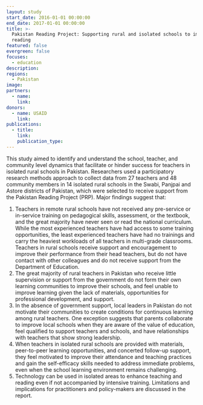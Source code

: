 ```yaml
---
layout: study
start_date: 2016-01-01 00:00:00
end_date: 2017-01-01 00:00:00
title: >-
  Pakistan Reading Project: Supporting rural and isolated schools to improve
  reading
featured: false
evergreen: false
focuses:
  - education
description:
regions:
  - Pakistan
image:
partners:
  - name:
    link:
donors:
  - name: USAID
    link:
publications:
  - title:
    link:
    publication_type:
---
```


This study aimed to identify and understand the school, teacher, and community level dynamics that facilitate or hinder success for teachers in isolated rural schools in Pakistan. Researchers used a participatory research methods approach to collect data from 27 teachers and 48 community members in 14 isolated rural schools in the Swabi, Panjpai and Astore districts of Pakistan, which were selected to receive support from the Pakistan Reading Project (PRP). Major findings suggest that:

1. Teachers in remote rural schools have not received any pre-service or in-service training on pedagogical skills, assessment, or the textbook, and the great majority have never seen or read the national curriculum. While the most experienced teachers have had access to some training opportunities, the least experienced teachers have had no trainings and carry the heaviest workloads of all teachers in multi-grade classrooms. Teachers in rural schools receive support and encouragement to improve their performance from their head teachers, but do not have contact with other colleagues and do not receive support from the Department of Education.
2. The great majority of rural teachers in Pakistan who receive little supervision or support from the government do not form their own learning communities to improve their schools, and feel unable to improve learning given the lack of materials, opportunities for professional development, and support.
3. In the absence of government support, local leaders in Pakistan do not motivate their communities to create conditions for continuous learning among rural teachers. One exception suggests that parents collaborate to improve local schools when they are aware of the value of education, feel qualified to support teachers and schools, and have relationships with teachers that show strong leadership.&nbsp;
4. When teachers in isolated rural schools are provided with materials, peer-to-peer learning opportunities, and concerted follow-up support, they feel motivated to improve their attendance and teaching practices and gain the self-efficacy skills needed to address immediate problems, even when the school learning environment remains challenging.&nbsp;
5. Technology can be used in isolated areas to enhance teaching and reading even if not accompanied by intensive training. Limitations and implications for practitioners and policy-makers are discussed in the report.